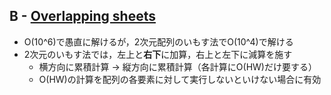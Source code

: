 ## B - [Overlapping sheets](https://atcoder.jp/contests/abc318/tasks/abc318_b)

- O(10^6)で愚直に解けるが，2次元配列のいもす法でO(10^4)で解ける
- 2次元のいもす法では，左上と**右下**に加算，右上と左下に減算を施す
    - 横方向に累積計算 → 縦方向に累積計算（各計算にO(HW)だけ要する）
    - O(HW)の計算を配列の各要素に対して実行しないといけない場合に有効